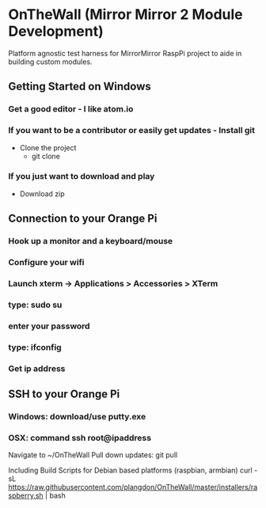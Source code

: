 # OnTheWall (Mirror Mirror 2 Module Development)
Platform agnostic test harness for MirrorMirror RaspPi project to aide in building custom modules.


## Getting Started on Windows
### Get a good editor - I like atom.io

### If you want to be a contributor or easily get updates - Install git
- Clone the project
  - git clone 

### If you just want to download and play
- Download zip





## Connection to your Orange Pi
### Hook up a monitor and a keyboard/mouse
### Configure your wifi 
### Launch xterm -> Applications > Accessories > XTerm
### type: sudo su
### enter your password
### type: ifconfig
### Get ip address


## SSH to your Orange Pi
### Windows: download/use putty.exe
### OSX: command ssh root@ipaddress


Navigate to ~/OnTheWall
Pull down updates:
 git pull
 
 





Including Build Scripts for Debian based platforms (raspbian, armbian)
curl -sL https://raw.githubusercontent.com/plangdon/OnTheWall/master/installers/raspberry.sh | bash
